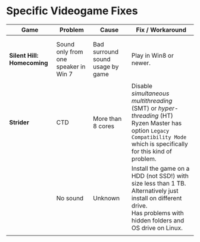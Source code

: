 # Specific Videogame Fixes

| Game                        | Problem                              | Cause                            | Fix / Workaround                                             |
| --------------------------- | ------------------------------------ | -------------------------------- | ------------------------------------------------------------ |
|                             |                                      |                                  |                                                              |
|                             |                                      |                                  |                                                              |
| **Silent Hill: Homecoming** | Sound only from one speaker in Win 7 | Bad surround sound usage by game | Play in Win8 or newer.                                       |
|                             |                                      |                                  |                                                              |
| **Strider**                 | CTD                                  | More than 8 cores                | Disable _simultaneous multithreading_ (SMT) or _hyper-threading_ (HT)  <br />Ryzen Master has option `Legacy Compatibility Mode` which is specifically for this kind of problem. |
|                             | No sound                             | Unknown                          | Install the game on a HDD (not SSD!) with size less than 1 TB.<br />Alternatively just install on different drive.<br />Has problems with hidden folders and OS drive on Linux. |
|                             |                                      |                                  |                                                              |

